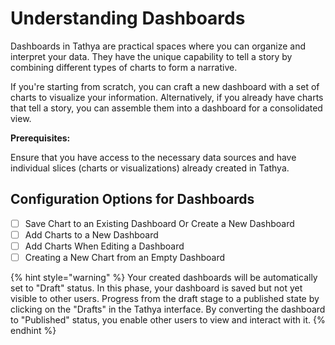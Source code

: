 # Understanding Dashboards

Dashboards in Tathya are practical spaces where you can organize and interpret your data. They have the unique capability to tell a story by combining different types of charts to form a narrative.

If you're starting from scratch, you can craft a new dashboard with a set of charts to visualize your information. Alternatively, if you already have charts that tell a story, you can assemble them into a dashboard for a consolidated view.

**Prerequisites:**

Ensure that you have access to the necessary data sources and have individual slices (charts or visualizations) already created in Tathya.

## Configuration Options for Dashboards

- [ ] Save Chart to an Existing Dashboard Or Create a New Dashboard
- [ ] Add Charts to a New Dashboard
- [ ] Add Charts When Editing a Dashboard
- [ ] Creating a New Chart from an Empty Dashboard

{% hint style="warning" %}
Your created dashboards will be automatically set to "Draft" status. In this phase, your dashboard is saved but not yet visible to other users. Progress from the draft stage to a published state by clicking on the "Drafts" in the Tathya interface. By converting the dashboard to "Published" status, you enable other users to view and interact with it.
{% endhint %}